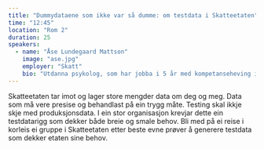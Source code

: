 ```yaml
---
title: "Dummydataene som ikke var så dumme: om testdata i Skatteetaten"
time: "12:45"
location: "Rom 2"
duration: 25
speakers:
  - name: "Åse Lundegaard Mattson"
    image: "ase.jpg"
    employer: "Skatt"
    bio: "Utdanna psykolog, som har jobba i 5 år med kompetanseheving i helse- og omsorgssektoren. Omskolerte meg til utviklar for 3 år sidan."
---
```


Skatteetaten tar imot og lager store mengder data om deg og meg. Data som må vere presise og behandlast på ein trygg måte. Testing skal ikkje skje med produksjonsdata. I ein stor organisasjon krevjar dette ein testdatarigg som dekker både breie og smale behov. Bli med på ei reise i korleis ei gruppe i Skatteetaten etter beste evne prøver å generere testdata som dekker etaten sine behov.
